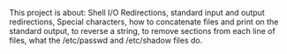 This project is about: Shell I/O Redirections, standard input and output redirections, Special characters, how to concatenate files and print on the standard output, to reverse a string, to remove sections from each line of files, what the /etc/passwd and /etc/shadow files do.
